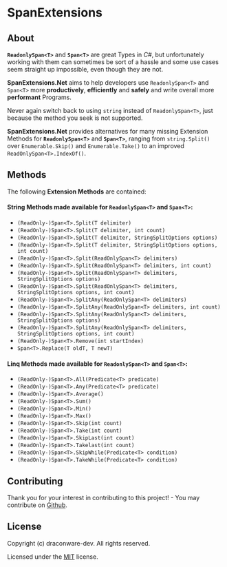 # SpanExtensions

## About
**`ReadonlySpan<T>`** and **`Span<T>`** are great Types in _C#_, but unfortunately working with them can sometimes be sort of a hassle and some use cases seem straight up impossible, even though they are not.  
 
**SpanExtensions.Net** aims to help developers use `ReadonlySpan<T>` and `Span<T>` more **productively**, **efficiently** and **safely** and write overall more **performant** Programs.  
 
Never again switch back to using `string` instead of `ReadonlySpan<T>`, just because the method you seek is not supported.  
 
**SpanExtensions.Net** provides alternatives for many missing Extension Methods for **`ReadonlySpan<T>`** and **`Span<T>`**, ranging from `string.Split()` over `Enumerable.Skip()` and `Enumerable.Take()` to an improved `ReadOnlySpan<T>.IndexOf()`.
  
## Methods 
The following **Extension Methods** are contained: 
 
#### String Methods made available for **`ReadonlySpan<T>`** and **`Span<T>`**:
  
- `(ReadOnly-)Span<T>.Split(T delimiter)`
- `(ReadOnly-)Span<T>.Split(T delimiter, int count)`
- `(ReadOnly-)Span<T>.Split(T delimiter, StringSplitOptions options)` 
- `(ReadOnly-)Span<T>.Split(T delimiter, StringSplitOptions options, int count)`
- `(ReadOnly-)Span<T>.Split(ReadOnlySpan<T> delimiters)`
- `(ReadOnly-)Span<T>.Split(ReadOnlySpan<T> delimiters, int count)`
- `(ReadOnly-)Span<T>.Split(ReadOnlySpan<T> delimiters, StringSplitOptions options)` 
- `(ReadOnly-)Span<T>.Split(ReadOnlySpan<T> delimiters, StringSplitOptions options, int count)`
- `(ReadOnly-)Span<T>.SplitAny(ReadOnlySpan<T> delimiters)`
- `(ReadOnly-)Span<T>.SplitAny(ReadOnlySpan<T> delimiters, int count)`
- `(ReadOnly-)Span<T>.SplitAny(ReadOnlySpan<T> delimiters, StringSplitOptions options)` 
- `(ReadOnly-)Span<T>.SplitAny(ReadOnlySpan<T> delimiters, StringSplitOptions options, int count)`
- `(ReadOnly-)Span<T>.Remove(int startIndex)`
- `Span<T>.Replace(T oldT, T newT)`

#### Linq Methods made available for **`ReadonlySpan<T>`** and **`Span<T>`**:

- `(ReadOnly-)Span<T>.All(Predicate<T> predicate)` 
- `(ReadOnly-)Span<T>.Any(Predicate<T> predicate)` 
- `(ReadOnly-)Span<T>.Average()` 
- `(ReadOnly-)Span<T>.Sum()`
- `(ReadOnly-)Span<T>.Min()`
- `(ReadOnly-)Span<T>.Max()`  
- `(ReadOnly-)Span<T>.Skip(int count)` 
- `(ReadOnly-)Span<T>.Take(int count)`
- `(ReadOnly-)Span<T>.SkipLast(int count)` 
- `(ReadOnly-)Span<T>.Takelast(int count)`
- `(ReadOnly-)Span<T>.SkipWhile(Predicate<T> condition)` 
- `(ReadOnly-)Span<T>.TakeWhile(Predicate<T> condition)`

## Contributing

Thank you for your interest in contributing to this project! - You may contribute on [Github](https://github.com/draconware-dev/SpanExtensions.Net).  
## License

Copyright (c) draconware-dev. All rights reserved. 

Licensed under the [MIT](https://github.com/draconware-dev/SpanExtensions.Net/blob/main/LICENSE) license.
